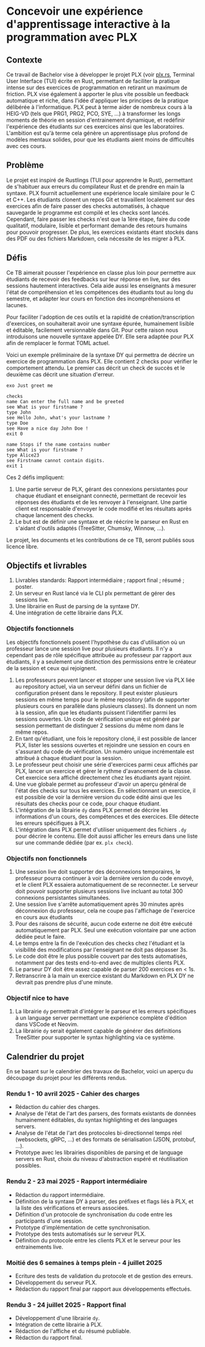 # Concevoir une expérience d'apprentissage interactive à la programmation avec PLX

## Contexte
Ce travail de Bachelor vise à développer le projet PLX (voir [plx.rs](https://plx.rs), Terminal User Interface (TUI) écrite en Rust, permettant de faciliter la pratique intense sur des exercices de programmation en retirant un maximum de friction. PLX vise également à apporter le plus vite possible un feedback automatique et riche, dans l'idée d'appliquer les principes de la pratique délibérée à l'informatique. PLX peut à terme aider de nombreux cours à la HEIG-VD (tels que PRG1, PRG2, PCO, SYE, ...) à transformer les longs moments de théorie en session d'entrainement dynamique, et redéfinir l'expérience des étudiants sur ces exercices ainsi que les laboratoires. L'ambition est qu'à terme cela génère un apprentissage plus profond de modèles mentaux solides, pour que les étudiants aient moins de difficultés avec ces cours.

## Problème

Le projet est inspiré de Rustlings (TUI pour apprendre le Rust), permettant de s'habituer aux erreurs du compilateur Rust et de prendre en main la syntaxe. PLX fournit actuellement une expérience locale similaire pour le C et C++. Les étudiants clonent un repos Git et travaillent localement sur des exercices afin de faire passer des checks automatisés, à chaque sauvegarde le programme est compilé et les checks sont lancés. Cependant, faire passer les checks n'est que la 1ère étape, faire du code qualitatif, modulaire, lisible et performant demande des retours humains pour pouvoir progresser. De plus, les exercices existants étant stockés dans des PDF ou des fichiers Markdown, cela nécessite de les migrer à PLX.

## Défis

Ce TB aimerait pousser l'expérience en classe plus loin pour permettre aux étudiants de recevoir des feedbacks sur leur réponse en live, sur des sessions hautement interactives. Cela aide aussi les enseignants à mesurer l'état de compréhension et les compétences des étudiants tout au long du semestre, et adapter leur cours en fonction des incompréhensions et lacunes.

Pour faciliter l'adoption de ces outils et la rapidité de création/transcription d'exercices, on souhaiterait avoir une syntaxe épurée, humainement lisible et éditable, facilement versionnable dans Git. Pour cette raison nous introduisons une nouvelle syntaxe appelée DY. Elle sera adaptée pour PLX afin de remplacer le format TOML actuel.

Voici un exemple préliminaire de la syntaxe DY qui permettra de décrire un exercice de programmation dans PLX. Elle contient 2 checks pour vérifier le comportement attendu. Le premier cas décrit un check de succès et le deuxième cas décrit une situation d'erreur.

```
exo Just greet me

checks
name Can enter the full name and be greeted
see What is your firstname ?
type John
see Hello John, what's your lastname ?
type Doe
see Have a nice day John Doe !
exit 0

name Stops if the name contains number
see What is your firstname ?
type Alice23
see Firstname cannot contain digits.
exit 1
```

Ces 2 défis impliquent:
1. Une partie serveur de PLX, gérant des connexions persistantes pour chaque étudiant et enseignant connecté, permettant de recevoir les réponses des étudiants et de les renvoyer à l'enseignant. Une partie client est responsable d'envoyer le code modifié et les résultats après chaque lancement des checks.
1. Le but est de définir une syntaxe et de réécrire le parseur en Rust en s'aidant d'outils adaptés (TreeSitter, Chumsky, Winnow, ...).

Le projet, les documents et les contributions de ce TB, seront publiés sous licence libre.

## Objectifs et livrables
1. Livrables standards: Rapport intermédiaire ; rapport final ; résumé ; poster.
1. Un serveur en Rust lancé via le CLI plx permettant de gérer des sessions live.
1. Une librairie en Rust de parsing de la syntaxe DY.
1. Une intégration de cette librairie dans PLX.

### Objectifs fonctionnels
Les objectifs fonctionnels posent l'hypothèse du cas d'utilisation où un professeur lance une session live pour plusieurs étudiants. Il n'y a cependant pas de rôle spécifique attribuée au professeur par rapport aux étudiants, il y a seulement une distinction des permissions entre le créateur de la session et ceux qui rejoignent.
1. Les professeurs peuvent lancer et stopper une session live via PLX liée au repository actuel, via un serveur défini dans un fichier de configuration présent dans le repository. Il peut exister plusieurs sessions en même temps pour le même repository (afin de supporter plusieurs cours en parallèle dans plusieurs classes). Ils donnent un nom à la session, afin que les étudiants puissent l'identifier parmi les sessions ouvertes. Un code de vérification unique est généré par session permettant de distinguer 2 sessions du même nom dans le même repos.
1. En tant qu'étudiant, une fois le repository cloné, il est possible de lancer PLX, lister les sessions ouvertes et rejoindre une session en cours en s'assurant du code de vérification. Un numéro unique incrémentale est attribué à chaque étudiant pour la session.
1. Le professeur peut choisir une série d'exercices parmi ceux affichés par PLX, lancer un exercice et gérer le rythme d'avancement de la classe. Cet exercice sera affiché directement chez les étudiants ayant rejoint.
1. Une vue globale permet au professeur d'avoir un aperçu général de l'état des checks sur tous les exercices. En sélectionnant un exercice, il est possible de voir la dernière version du code édité ainsi que les résultats des checks pour ce code, pour chaque étudiant.
1. L'intégration de la librairie `dy` dans PLX permet de décrire les informations d'un cours, des compétences et des exercices. Elle détecte les erreurs spécifiques à PLX.
1. L'intégration dans PLX permet d'utiliser uniquement des fichiers `.dy` pour décrire le contenu. Elle doit aussi afficher les erreurs dans une liste sur une commande dédiée (par ex. `plx check`).

### Objectifs non fonctionnels
1. Une session live doit supporter des déconnexions temporaires, le professeur pourra continuer à voir la dernière version du code envoyé, et le client PLX essaiera automatiquement de se reconnecter. Le serveur doit pouvoir supporter plusieurs sessions live incluant au total 300 connexions persistantes simultanées.
1. Une session live s'arrête automatiquement après 30 minutes après déconnexion du professeur, cela ne coupe pas l'affichage de l'exercice en cours aux étudiants
1. Pour des raisons de sécurité, aucun code externe ne doit être exécuté automatiquement par PLX. Seul une exécution volontaire par une action dédiée peut le faire.
1. Le temps entre la fin de l'exécution des checks chez l'étudiant et la visibilité des modifications par l'enseignant ne doit pas dépasser 3s.
1. Le code doit être le plus possible couvert par des tests automatisés, notamment par des tests end-to-end avec de multiples clients PLX.
1. Le parseur DY doit être assez capable de parser 200 exercices en < 1s.
1. Retranscrire à la main un exercice existant du Markdown en PLX DY ne devrait pas prendre plus d'une minute.

### Objectif nice to have
1. La librairie `dy` permettrait d'intégrer le parseur et les erreurs spécifiques à un language server permettant une expérience complète d'édition dans VSCode et Neovim.
1. La librairie `dy` serait également capable de générer des définitions TreeSitter pour supporter le syntax highlighting via ce système.

## Calendrier du projet
En se basant sur le calendrier des travaux de Bachelor, voici un aperçu du découpage du projet pour les différents rendus.

### Rendu 1 - 10 avril 2025 - Cahier des charges
- Rédaction du cahier des charges.
- Analyse de l'état de l'art des parsers, des formats existants de données humainement éditables, du syntax highlighting et des languages servers.
- Analyse de l'état de l'art des protocoles bi-directionnel temps réel (websockets, gRPC, ...) et des formats de sérialisation (JSON, protobuf, ...).
- Prototype avec les librairies disponibles de parsing et de language servers en Rust, choix du niveau d'abstraction espéré et réutilisation possibles.

### Rendu 2 - 23 mai 2025 - Rapport intermédiaire
- Rédaction du rapport intermédiaire.
- Définition de la syntaxe DY à parser, des préfixes et flags liés à PLX, et la liste des vérifications et erreurs associées.
- Définition d'un protocole de synchronisation du code entre les participants d'une session.
- Prototype d'implémentation de cette synchronisation.
- Prototype des tests automatisés sur le serveur PLX.
- Définition du protocole entre les clients PLX et le serveur pour les entrainements live.

### Moitié des 6 semaines à temps plein - 4 juillet 2025
- Ecriture des tests de validation du protocole et de gestion des erreurs.
- Développement du serveur PLX.
- Rédaction du rapport final par rapport aux développements effectués.

### Rendu 3 - 24 juillet 2025 - Rapport final
- Développement d'une librairie `dy`.
- Intégration de cette librairie à PLX.
- Rédaction de l'affiche et du résumé publiable.
- Rédaction du rapport final.

